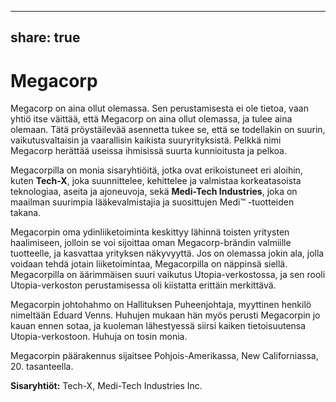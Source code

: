 
---
share: true
---
# Megacorp

Megacorp on aina ollut olemassa. Sen perustamisesta ei ole tietoa, vaan yhtiö itse väittää, että Megacorp on aina ollut olemassa, ja tulee aina olemaan. Tätä pröystäilevää asennetta tukee se, että se todellakin on suurin, vaikutusvaltaisin ja vaarallisin kaikista suuryrityksistä. Pelkkä nimi Megacorp herättää useissa ihmisissä suurta kunnioitusta ja pelkoa. 

Megacorpilla on monia sisaryhtiöitä, jotka ovat erikoistuneet eri aloihin, kuten **Tech-X**, joka suunnittelee, kehittelee ja valmistaa korkeatasoista teknologiaa, aseita ja ajoneuvoja, sekä **Medi-Tech Industries**, joka on maailman suurimpia lääkevalmistajia ja suosittujen Medi™ -tuotteiden takana.

Megacorpin oma ydinliiketoiminta keskittyy lähinnä toisten yritysten haalimiseen, jolloin se voi sijoittaa oman Megacorp-brändin valmiille tuotteelle, ja kasvattaa yrityksen näkyvyyttä. Jos on olemassa jokin ala, jolla voidaan tehdä jotain liiketoimintaa, Megacorpilla on näppinsä siellä. Megacorpilla on äärimmäisen suuri vaikutus Utopia-verkostossa, ja sen rooli Utopia-verkoston perustamisessa oli kiistatta erittäin merkittävä.

Megacorpin johtohahmo on Hallituksen Puheenjohtaja, myyttinen henkilö nimeltään Eduard Venns. Huhujen mukaan hän myös perusti Megacorpin jo kauan ennen sotaa, ja kuoleman lähestyessä siirsi kaiken tietoisuutensa Utopia-verkostoon. Huhuja on tosin monia.

Megacorpin päärakennus sijaitsee Pohjois-Amerikassa, New Californiassa, 20. tasanteella. 

**Sisaryhtiöt:** Tech-X, Medi-Tech Industries Inc.